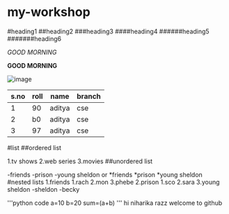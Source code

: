 # my-workshop
#heading1
##heading2
###heading3
####heading4
######heading5
#######heading6

*GOOD MORNING*

**GOOD MORNING**

![image](https://media.fstatic.com/jt9gl0kLo87d57wQctPKNdwKM6M=/290x478/smart/media/movies/covers/2020/06/funeste_lfHbNEz.jpg)

|s.no|roll|name|branch|
|----|----|----|------|
|1|90|aditya|cse|
|2|b0|aditya|cse|
|3|97|aditya|cse|

#list
##ordered list

1.tv shows
2.web series
3.movies
##unordered list

-friends
-prison
-young sheldon
or 
*friends
*prison
*young sheldon
#nested lists
1.friends
 1.rach
 2.mon
 3.phebe
2.prison
 1.sco
 2.sara
3.young sheldon
 -sheldon
 -becky

'''python code
   a=10
   b=20
   sum=(a+b)
'''
hi niharika razz
welcome to github
